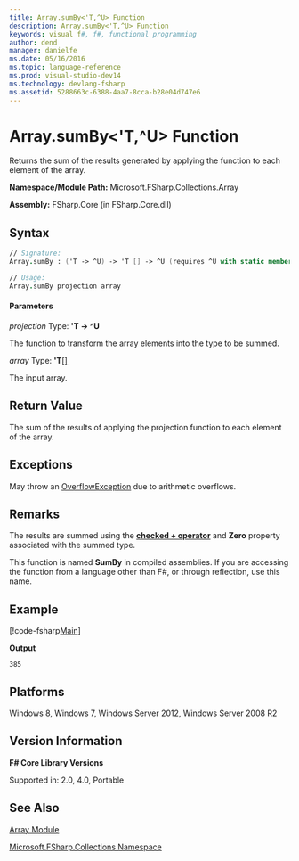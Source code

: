 ```yaml
---
title: Array.sumBy<'T,^U> Function
description: Array.sumBy<'T,^U> Function
keywords: visual f#, f#, functional programming
author: dend
manager: danielfe
ms.date: 05/16/2016
ms.topic: language-reference
ms.prod: visual-studio-dev14
ms.technology: devlang-fsharp
ms.assetid: 5288663c-6388-4aa7-8cca-b28e04d747e6 
---
```


# Array.sumBy<'T,^U> Function

Returns the sum of the results generated by applying the function to each element of the array.

**Namespace/Module Path:** Microsoft.FSharp.Collections.Array

**Assembly:** FSharp.Core (in FSharp.Core.dll)


## Syntax

```fsharp
// Signature:
Array.sumBy : ('T -> ^U) -> 'T [] -> ^U (requires ^U with static member (+) and ^U with static member Zero)

// Usage:
Array.sumBy projection array
```

#### Parameters
*projection*
Type: **'T -&gt; ^U**

The function to transform the array elements into the type to be summed.


*array*
Type: **'T**[[]](https://msdn.microsoft.com/library/def20292-9aae-4596-9275-b94e594f8493)

The input array.


## Return Value
The sum of the results of applying the projection function to each element of the array.


## Exceptions
May throw an [OverflowException](https://msdn.microsoft.com/library/system.overflowexception.aspx) due to arithmetic overflows.


## Remarks
The results are summed using the **[checked + operator](https://msdn.microsoft.com/visualfsharpdocs/conceptual/checked.[-p-][%5Et1%2c%5Et2%2c%5Et3]-function-[fsharp])** and **Zero** property associated with the summed type.

This function is named **SumBy** in compiled assemblies. If you are accessing the function from a language other than F#, or through reflection, use this name.


## Example

[!code-fsharp[Main](~/samples/snippets/fsharp/arrays/snippet67.fs)]

**Output**

```
385
```


## Platforms
Windows 8, Windows 7, Windows Server 2012, Windows Server 2008 R2


## Version Information
**F# Core Library Versions**

Supported in: 2.0, 4.0, Portable


## See Also
[Array Module](index.md)

[Microsoft.FSharp.Collections Namespace](../Microsoft.FSharp.Collections-Namespace.md)
